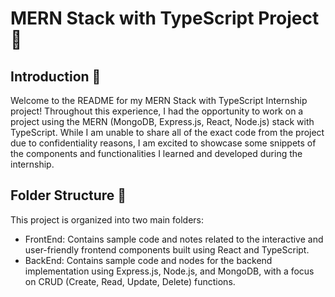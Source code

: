 # MERN Stack with TypeScript Project 🚀

## Introduction 🌟

Welcome to the README for my MERN Stack with TypeScript Internship project! Throughout this experience, I had the opportunity to work on a project using the MERN (MongoDB, Express.js, React, Node.js) stack with TypeScript. While I am unable to share all of the exact code from the project due to confidentiality reasons, I am excited to showcase some snippets of the components and functionalities I learned and developed during the internship.

## Folder Structure 📂

This project is organized into two main folders:

- FrontEnd: Contains sample code and notes related to the interactive and user-friendly frontend components built using React and TypeScript.
- BackEnd: Contains sample code and nodes for the backend implementation using Express.js, Node.js, and MongoDB, with a focus on CRUD (Create, Read, Update, Delete) functions. 
